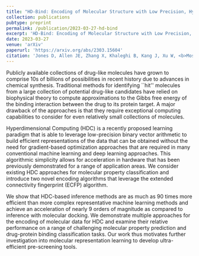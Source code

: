 ```yaml
---
title: "HD-Bind: Encoding of Molecular Structure with Low Precision, Hyperdimensional Binary Representations"
collection: publications
pubtype: preprint
permalink: /publication/2023-03-27-hd-bind
excerpt: 'HD-Bind: Encoding of Molecular Structure with Low Precision, Hyperdimensional Binary Representations'
date: 2023-03-27
venue: 'arXiv'
paperurl: 'https://arxiv.org/abs/2303.15604'
citation: 'Jones D, Allen JE, Zhang X, Khaleghi B, Kang J, Xu W, <b>Moshiri N</b>, Rosing T (2023). "HD-Bind: Encoding of Molecular Structure with Low Precision, Hyperdimensional Binary Representations." <a href="https://arxiv.org/abs/2303.15604" target="_blank"><i>arXiv</i>:2303.15604</a>'
---
```

Publicly available collections of drug-like molecules have grown to comprise 10s of billions of possibilities in recent history due to advances in chemical synthesis. Traditional methods for identifying ``hit'' molecules from a large collection of potential drug-like candidates have relied on biophysical theory to compute approximations to the Gibbs free energy of the binding interaction between the drug to its protein target. A major drawback of the approaches is that they require exceptional computing capabilities to consider for even relatively small collections of molecules.

Hyperdimensional Computing (HDC) is a recently proposed learning paradigm that is able to leverage low-precision binary vector arithmetic to build efficient representations of the data that can be obtained without the need for gradient-based optimization approaches that are required in many conventional machine learning and deep learning approaches. This algorithmic simplicity allows for acceleration in hardware that has been previously demonstrated for a range of application areas. We consider existing HDC approaches for molecular property classification and introduce two novel encoding algorithms that leverage the extended connectivity fingerprint (ECFP) algorithm.

We show that HDC-based inference methods are as much as 90 times more efficient than more complex representative machine learning methods and achieve an acceleration of nearly 9 orders of magnitude as compared to inference with molecular docking. We demonstrate multiple approaches for the encoding of molecular data for HDC and examine their relative performance on a range of challenging molecular property prediction and drug-protein binding classification tasks. Our work thus motivates further investigation into molecular representation learning to develop ultra-efficient pre-screening tools.
